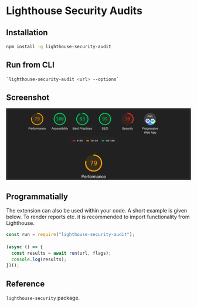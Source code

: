 # Lighthouse Security Audits

## Installation

```sh
npm install -g lighthouse-security-audit
```

## Run from CLI

```sh
`lighthouse-security-audit <url> --options`
```

## Screenshot

![Sample](https://github.com/paragdiwan/GitTutorial/raw/master/Screenshot%202020-09-13%20at%206.01.40%20PM.png)

## Programmatially

The extension can also be used within your code. A short example is given below.
To render reports etc. it is recommended to import functionality from Lighthouse.

```javascript
const run = require("lighthouse-security-audit");

(async () => {
  const results = await run(url, flags);
  console.log(results);
})();
```

## Reference

`lighthouse-security` package.
